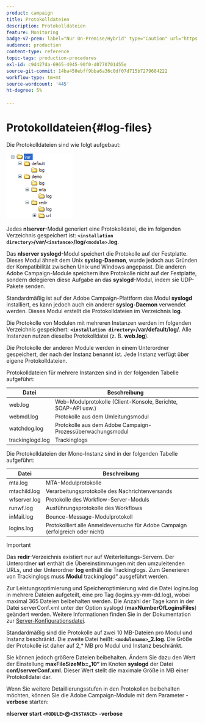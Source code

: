 ```yaml
---
product: campaign
title: Protokolldateien
description: Protokolldateien
feature: Monitoring
badge-v7-prem: label="Nur On-Premise/Hybrid" type="Caution" url="https://experienceleague.adobe.com/docs/campaign-classic/using/installing-campaign-classic/architecture-and-hosting-models/hosting-models-lp/hosting-models.html?lang=de" tooltip="Gilt nur für Hybrid- und On-Premise-Bereitstellungen"
audience: production
content-type: reference
topic-tags: production-procedures
exl-id: c9d427da-6965-4945-90f0-d0770701d55e
source-git-commit: 14ba450ebff9bba6a36c0df07d715b7279604222
workflow-type: tm+mt
source-wordcount: '445'
ht-degree: 5%

---
```


# Protokolldateien{#log-files}



Die Protokolldateien sind wie folgt aufgebaut:

![](assets/d_ncs_directory.png)

Jedes **nlserver**-Modul generiert eine Protokolldatei, die im folgenden Verzeichnis gespeichert ist: **`<installation directory>`/var/`<instance>`/log/`<module>`.log**.

Das **nlserver syslogd**-Modul speichert die Protokolle auf der Festplatte. Dieses Modul ähnelt dem Unix **syslog-Daemon**, wurde jedoch aus Gründen der Kompatibilität zwischen Unix und Windows angepasst. Die anderen Adobe Campaign-Module speichern ihre Protokolle nicht auf der Festplatte, sondern delegieren diese Aufgabe an das **syslogd**-Modul, indem sie UDP-Pakete senden.

Standardmäßig ist auf der Adobe Campaign-Plattform das Modul **syslogd** installiert, es kann jedoch auch ein anderer **syslog-Daemon** verwendet werden. Dieses Modul erstellt die Protokolldateien im Verzeichnis **log**.

Die Protokolle von Modulen mit mehreren Instanzen werden im folgenden Verzeichnis gespeichert: **`<installation directory>`/var/default/log/**. Alle Instanzen nutzen dieselbe Protokolldatei (z. B. **web.log**).

Die Protokolle der anderen Module werden in einem Unterordner gespeichert, der nach der Instanz benannt ist. Jede Instanz verfügt über eigene Protokolldateien.

Protokolldateien für mehrere Instanzen sind in der folgenden Tabelle aufgeführt:

| Datei | Beschreibung |
|---|---|
| web.log | Web-Modulprotokolle (Client-Konsole, Berichte, SOAP-API usw.) |
| webmdl.log | Protokolle aus dem Umleitungsmodul |
| watchdog.log | Protokolle aus dem Adobe Campaign-Prozessüberwachungsmodul |
| trackinglogd.log | Trackinglogs          |

Die Protokolldateien der Mono-Instanz sind in der folgenden Tabelle aufgeführt:

| Datei | Beschreibung |
|---|---|
| mta.log | MTA-Modulprotokolle |
| mtachild.log | Verarbeitungsprotokolle des Nachrichtenversands |
| wfserver.log | Protokolle des Workflow-Server-Moduls |
| runwf.log | Ausführungsprotokolle des Workflows |
| inMail.log | Bounce-Message-Modulprotokoll |
| logins.log | Protokolliert alle Anmeldeversuche für Adobe Campaign (erfolgreich oder nicht) |

>[!IMPORTANT]
>
>Das **redir**-Verzeichnis existiert nur auf Weiterleitungs-Servern. Der Unterordner **url** enthält die Übereinstimmungen mit den umzuleitenden URLs, und der Unterordner **log** enthält die Trackinglogs. Zum Generieren von Trackinglogs muss **Modul** trackinglogd“ ausgeführt werden.

Zur Leistungsoptimierung und Speicheroptimierung wird die Datei logins.log in mehrere Dateien aufgeteilt, eine pro Tag (logins.yy-mm-dd.log), wobei maximal 365 Dateien beibehalten werden. Die Anzahl der Tage kann in der Datei serverConf.xml unter der Option syslogd (**maxNumberOfLoginsFiles**) geändert werden. Weitere Informationen finden Sie in der Dokumentation zur [Server-Konfigurationsdatei](../../installation/using/the-server-configuration-file.md#syslogd).

Standardmäßig sind die Protokolle auf zwei 10 MB-Dateien pro Modul und Instanz beschränkt. Die zweite Datei heißt: **`<modulename>`_2.log**. Die Größe der Protokolle ist daher auf 2,&#42; MB pro Modul und Instanz beschränkt.

Sie können jedoch größere Dateien beibehalten. Ändern Sie dazu den Wert der Einstellung **maxFileSizeMb=„10“** im Knoten **syslogd** der Datei **conf/serverConf.xml**. Dieser Wert stellt die maximale Größe in MB einer Protokolldatei dar.

Wenn Sie weitere Detaillierungsstufen in den Protokollen beibehalten möchten, können Sie die Adobe Campaign-Module mit dem Parameter **-verbose** starten:

**nlserver start `<MODULE>`@`<INSTANCE>` -verbose**
